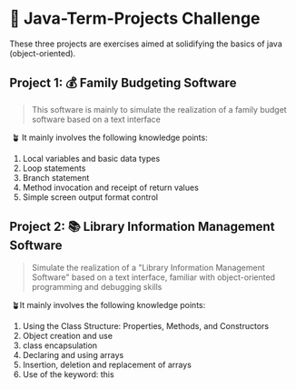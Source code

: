 # 🚀 Java-Term-Projects Challenge

These three projects are exercises aimed at solidifying the basics of java (object-oriented).
##  Project 1: 💰 Family Budgeting Software
> This software is mainly to simulate the realization of a family budget software based on a text interface		

​       🪴 It mainly involves the following knowledge points: 

1. Local variables and basic data types
2.  Loop statements
3.  Branch statement
4.  Method invocation and receipt of return values
5.  Simple screen output format control

##  Project 2:  📚  Library Information Management Software

> Simulate the realization of a "Library Information Management Software" based on a text interface, familiar with object-oriented programming and debugging skills

​		🪴It mainly involves the following knowledge points:

1. Using the Class Structure: Properties, Methods, and Constructors
2. Object creation and use
3. class encapsulation
4. Declaring and using arrays
5. Insertion, deletion and replacement of arrays
6. Use of the keyword: this

####  